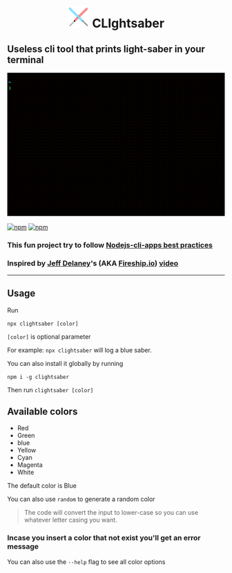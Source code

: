 # <center> <img alt="lightsabers" src="https://github.com/or-yam/clightsaber/raw/main/.github/lightsabers.png" width="50" height="50"> CLIghtsaber </center>

## Useless cli tool that prints light-saber in your terminal

![Demo animation](https://github.com/or-yam/clightsaber/raw/main/.github/demo-animation.gif)

[![npm](https://img.shields.io/npm/v/clightsaber?logo=npm&label=version)](https://www.npmjs.com/package/clightsaber)
[![npm](https://img.shields.io/npm/dw/clightsaber?label=npm)](https://www.npmjs.com/package/clightsaber)

### This fun project try to follow [Nodejs-cli-apps best practices](https://github.com/lirantal/nodejs-cli-apps-best-practices)

### Inspired by [Jeff Delaney](https://github.com/codediodeio)'s (AKA [Fireship.io](https://www.youtube.com/channel/UCsBjURrPoezykLs9EqgamOA)) [video](https://youtu.be/_oHByo8tiEY)

---

## Usage

Run

```shell
npx clightsaber [color]
```

`[color]` is optional parameter

For example: `npx clightsaber` will log a blue saber.

You can also install it globally by running

```shell
npm i -g clightsaber
```

Then run `clightsaber [color]`

## Available colors

- Red
- Green
- blue
- Yellow
- Cyan
- Magenta
- White

The default color is Blue

You can also use `random` to generate a random color

> The code will convert the input to lower-case so you can use whatever letter casing you want.

### Incase you insert a color that not exist you'll get an error message

You can also use the `--help` flag to see all color options
